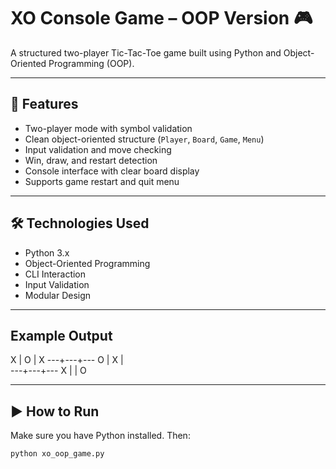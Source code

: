 # XO Console Game – OOP Version 🎮

A structured two-player Tic-Tac-Toe game built using Python and Object-Oriented Programming (OOP).

---

## 🧠 Features
- Two-player mode with symbol validation
- Clean object-oriented structure (`Player`, `Board`, `Game`, `Menu`)
- Input validation and move checking
- Win, draw, and restart detection
- Console interface with clear board display
- Supports game restart and quit menu

---

## 🛠️ Technologies Used
- Python 3.x
- Object-Oriented Programming
- CLI Interaction
- Input Validation
- Modular Design

---

## Example Output

 X | O | X
---+---+---
 O | X |  
---+---+---
 X |   | O
 
---

## ▶️ How to Run

Make sure you have Python installed. Then:

```bash
python xo_oop_game.py
